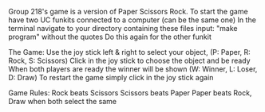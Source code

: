 Group 218's game is a version of Paper Scissors Rock.
To start the game have two UC funkits connected to a computer (can be the same one)
In the terminal navigate to your directory containing these files
input: "make program" without the quotes
Do this again for the other funkit

The Game:
Use the joy stick left & right to select your object, (P: Paper, R: Rock, S: Scissors)
Click in the joy stick to choose the object and be ready
When both players are ready the winner will be shown (W: Winner, L: Loser, D: Draw)
To restart the game simply click in the joy stick again

Game Rules:
Rock beats Scissors
Scissors beats Paper
Paper beats Rock,
Draw when both select the same